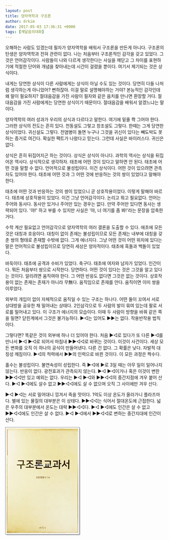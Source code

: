 ```yaml
---
layout: post
title: 양자역학과 구조론
author: drkim
date: 2017-05-03 17:36:31 +0900
tags: [깨달음의대화]
---
```

  


오해하는 사람도 있겠는데 필자가 양자역학을 배워서 구조론을 만든게 아니다. 구조론의 탄생은 양자역학과 전혀 관련이 없다. 나는 처음부터 구조론적인 감각을 갖고 있었다. 그것은 언어감각이다. 사람들이 나와 다르게 생각한다는 사실을 깨닫고 그 차이를 표현하기에 적절한 단어와 개념을 찾아내는데 시간이 걸렸을 뿐이다. 여기서 제기되는 것은 상식이다. 

  


내게는 당연한 상식이 다른 사람에게는 상식이 아닐 수도 있는 것이다. 당연히 다들 나처럼 생각하는게 아니었어? 뻔하잖아. 이걸 말로 설명해야하는 거야? 본능적인 감각인데 왜 말이 필요하지? 절대음감을 가진 사람이 필자와 같은 음치를 만나면 환장할 거다. 절대음감을 가진 사람에게는 당연한 상식이기 때문이다. 절대음감을 배워서 알겠느냐는 말이다. 

  


양자역학의 여러 성과가 우리의 상식과 다르다고 말한다. 여기에 밑줄 쫙 그어야 한다. 그러한 상식의 전도는 흔히 있다. 천동설도 그렇고 창조설도 그렇다. 한때는 그게 당연한 상식이었다. 귀신설도 그렇다. 전염병이 돌면 누구나 그것을 귀신이 있다는 빼도박도 못하는 증거로 여긴다. 확실한 팩트가 나왔다고 믿는다. 그런데 사실은 바이러스다. 귀신은 없다. 

  


상식은 흔히 뒤집어지곤 하는 것이다. 상식은 상식이 아니다. 과학의 역사는 상식을 뒤집어온 역사다. 상식적으로 생각하자. 태초에 어떤 것이 있다고 말하면 안 된다. 태초에 어떤 것을 말할 수 없다. 언어적으로 불성립이다. 이건 상식이다. 어떤 것이 있으려면 관측자도 있어야 한다. 태초에 어떤 것과 그 어떤 것에 반응하는 것의 쌍이 있었다고 말해야 한다. 

  


태초에 어떤 것과 반응하는 것의 쌍이 있었으니 곧 상호작용이었다. 이렇게 말해야 바르다. 태초에 상호작용이 있었다. 이건 그냥 언어감각이다. 논리고 뭐고 필요없다. 언어는 주어와 동사다. 동사만 있거나 주어만 있는 경우는 없다. 만약 주어만 있다면 동사는 생략되어 있다. '야!' 하고 부를 수 있지만 사실은 '야, 너 여기를 좀 봐!'라는 문장을 압축한 거다. 

  


수학 계산 필요없고 언어감각으로 양자역학의 여러 결론을 도출할 수 있다. 애초에 모든 것은 대칭과 호응이다. 대칭이 없이 존재는 불성립이므로 모든 존재는 내부에 대칭을 갖춘 쌍의 형태로 존재할 수밖에 없다. 그게 에너지다. 그냥 어떤 것이 어떤 위치에 있다는 말은 언어적으로 불성립이므로 당연히 세상은 양자적이다. 태초에 흑돌과 백돌이 있었다. 

  


바둑이다. 태초에 공격과 수비가 있었다. 축구다. 태초에 여자와 남자가 있었다. 인간이다. 뭐든 처음부터 쌍으로 시작한다. 당연하다. 어떤 것이 있다는 것은 그것을 알고 있다는 것이다. 알리려면 움직여야 한다. 그 어떤 반응도 없다면 그것은 없는 것이다. 상호작용이 없는 존재는 존재가 아니라 무無다. 움직임으로 존재를 안다. 움직이면 이미 쌍을 이루었다. 

  


외부의 개입이 없이 자체적으로 움직일 수 있는 구조는 하나다. 어떤 둘이 꼬여서 서로 상대방을 공유한 채 밀어내는 상태다. 2인삼각으로 두 사람의 발이 묶여 있는데 팔로 서로를 밀어내고 있다. 이 구조가 에너지의 모습이다. 이때 두 사람이 방향을 바꿔 같은 쪽을 밀면? 닫힌계에서 그것은 불가능하다. ▶◁는 있어도 ▶▶는 없다. 작용반작용 법칙이다. 

  


그렇다면? 똑같은 것이 외부에 하나 더 있어야 한다. 처음 ▶◁로 있다가 또 다른 ▶◁를 만나서 ▶◁ ▶◁로 되어서 마침내 ▶▶◁◁로 바뀌는 것이다. 이것이 사건이다. 세상 모든 변화를 오직 이 하나의 공식이 만들어낸다. 다른 건 없다. 그 확률은 낮다. 자발적 대칭성 깨짐이다. ▶◁의 척력에서 ▶▶의 인력으로 바뀐 것이다. 이 모든 과정은 짝수다. 

  


홀수는 불성립이다. 불연속성이 성립한다. 즉 ▶◁에 ▶로 3일 때는 아무 일이 일어나지 않는다. 반응이 없다. 광전효과가 관측되지 않는다. ▶◁ ▶◁이거나 혹은 이것이 변한 ▶▶◁◁만 있고 예외는 없다. 우리는 ▶◁ ▶◁와 ▶▶◁◁의 중간지점에 겨우 붙어 산다. ▶◁ ▶◁에도 살수 없고 ▶▶◁◁에도 살 수 없으며 오직 그 사이에만 겨우 산다. 

  


▶◁ ▶◁는 서로 밀어대니 낑겨서 죽을 맛이다. 1억도 이상 온도가 올라가니 플라즈마다. 별에 있는 물질의 대부분은 이 상태다. ▶▶◁◁는 식어서 절대온도에 근접한다. 넓은 우주의 대부분에서 온도는 대략 ▶▶◁◁다. ▶◁ ▶◁에도 인간은 살 수 없고 ▶▶◁◁에도 인간은 살 수 없다. ▶◁ ▶◁에서 ▶▶◁◁로 변하는 중간지대에 인간이 산다. 

  


  


  



![](/files/attach/images/198/447/840/0.jpg)